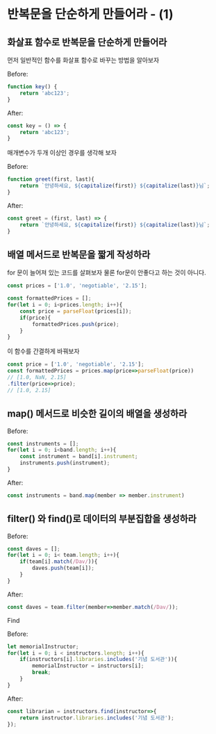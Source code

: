 # 반복문을 단순하게 만들어라 - (1)

## 화살표 함수로 반복문을 단순하게 만들어라

먼저 일반적인 함수를 화살표 함수로 바꾸는 방법을 알아보자

Before:

```js
function key() {
	return 'abc123';
}
```

After:

```js
const key = () => {
    return 'abc123';
}
```

매개변수가 두개 이상인 경우를 생각해 보자

Before:

```js
function greet(first, last){
    return `안녕하세요, ${capitalize(first)} ${capitalize(last)}님`;
}
```

After:

```js
const greet = (first, last) => {
    return `안녕하세요, ${capitalize(first)} ${capitalize(last)}님`;
}
```



## 배열 메서드로 반복문을 짧게 작성하라

for 문이 늘어져 있는 코드를 살펴보자 물론 for문이 안좋다고 하는 것이 아니다.

```js
const prices = ['1.0', 'negotiable', '2.15'];

const formattedPrices = [];
for(let i = 0; i<prices.length; i++){
    const price = parseFloat(prices[i]);
    if(price){
        formattedPrices.push(price);
    }
}
```

이 함수를 간결하게 바꿔보자

```js
const price = ['1.0', 'negotiable', '2.15'];
const formattedPrices = prices.map(price=>parseFloat(price))
// [1.0, NaN, 2.15]
.filter(price=>price);
// [1.0, 2.15]
```



##  map() 메서드로 비슷한 길이의 배열을 생성하라

Before:

```js
const instruments = [];
for(let i = 0; i<band.length; i++){
    const instrument = band[i].instrument;
    instruments.push(instrument);
}
```

After:

```js
const instruments = band.map(member => member.instrument)
```



## filter() 와 find()로 데이터의 부분집합을 생성하라

Before:

```js
const daves = [];
for(let i = 0; i< team.length; i++){
    if(team[i].match(/Dav/)){
        daves.push(team[i]);
    }
}
```

After:

```js
const daves = team.filter(member=>member.match(/Dav/));
```

Find

Before:

```js
let memorialInstructor;
for(let i = 0; i < instructors.length; i++){
    if(instructors[i].libraries.includes('기념 도서관')){
        memorialInstructor = instructors[i];
        break;
    }
}
```

After:

```js
const librarian = instructors.find(instructor=>{
	return instructor.libraries.includes('기념 도서관');
});
```

